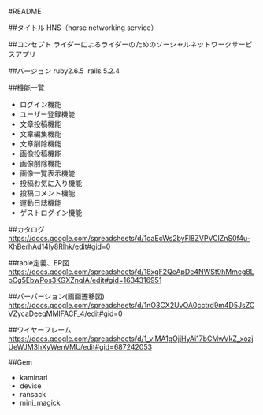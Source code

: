 #README

##タイトル
HNS（horse networking service）

##コンセプト
ライダーによるライダーのためのソーシャルネットワークサービスアプリ

##バージョン
ruby2.6.5  rails 5.2.4

##機能一覧
* ログイン機能
* ユーザー登録機能
* 文章投稿機能
* 文章編集機能
* 文章削除機能
* 画像投稿機能
* 画像削除機能
* 画像一覧表示機能
* 投稿お気に入り機能
* 投稿コメント機能
* 運動日誌機能
* ゲストログイン機能

##カタログ
https://docs.google.com/spreadsheets/d/1oaEcWs2byFl8ZVPVClZnS0f4u-XhBerhAd14ly8Rlhk/edit#gid=0

##table定義、ER図
https://docs.google.com/spreadsheets/d/18xgF2QeApDe4NWSt9hMmcg8LpCg5EbwPos3KGXZnqIA/edit#gid=1634316951


##パーパーション(画面遷移図)
https://docs.google.com/spreadsheets/d/1nO3CX2UvOA0cctrd9m4D5JsZCVZycaDeeqMMIFACF_4/edit#gid=0

##ワイヤーフレーム
https://docs.google.com/spreadsheets/d/1_vlMA1gOjjHyAi17bCMwVkZ_xozjUeWJM3hXyWenVMU/edit#gid=687242053

##Gem
* kaminari
* devise
* ransack
* mini_magick